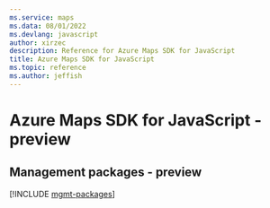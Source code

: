 ```yaml
---
ms.service: maps
ms.data: 08/01/2022
ms.devlang: javascript
author: xirzec
description: Reference for Azure Maps SDK for JavaScript
title: Azure Maps SDK for JavaScript
ms.topic: reference
ms.author: jeffish
---
```

# Azure Maps SDK for JavaScript - preview

## Management packages - preview
[!INCLUDE [mgmt-packages](maps-mgmt-index.md)]